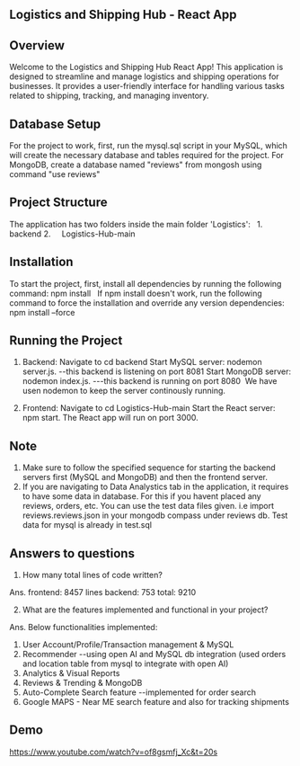 ## Logistics and Shipping Hub - React App
## Overview
Welcome to the Logistics and Shipping Hub React App! This application is designed to streamline and manage logistics and shipping operations for businesses. It provides a user-friendly interface for handling various tasks related to shipping, tracking, and managing inventory.
 
## Database Setup
For the project to work, first, run the mysql.sql script in your MySQL, which will create the necessary database and tables required for the project. For MongoDB, create a database named "reviews" from mongosh using command "use reviews"
 
## Project Structure
The application has two folders inside the main folder 'Logistics':
 
1.     backend
2.     Logistics-Hub-main
 
## Installation
To start the project, first, install all dependencies by running the following command:
npm install
 
If npm install doesn't work, run the following command to force the installation and override any version dependencies:
npm install –force
 
## Running the Project
1. Backend:
Navigate to cd backend
Start MySQL server: nodemon server.js.    --this backend is listening on port 8081
Start MongoDB server: nodemon index.js.    ---this backend is running on port 8080
 We have usen nodemon to keep the server continously running. 

2. Frontend:
Navigate to cd Logistics-Hub-main
Start the React server: npm start.
The React app will run on port 3000.

## Note
1. Make sure to follow the specified sequence for starting the backend servers first (MySQL and MongoDB) and then the frontend server.
2. If you are navigating to Data Analystics tab in the application, it requires to have some data in database. For this if you havent placed any reviews, orders, etc. You can use the test data files given. i.e 
            import reviews.reviews.json in your mongodb compass under reviews db. Test data for mysql is already in test.sql

## Answers to questions 
1. How many total lines of code written?
   
Ans. frontend: 8457 lines
backend: 753
total: 9210

                             
2. What are the features implemented and functional in your project?

Ans.
Below functionalities implemented:                                    
1. User Account/Profile/Transaction management & MySQL
2. Recommender --using open AI and MySQL db integration (used orders and location table from mysql to integrate with open AI)
3. Analytics & Visual Reports
4. Reviews & Trending & MongoDB
5. Auto-Complete Search feature --implemented for order search
6. Google MAPS - Near ME search feature and also for tracking shipments

## Demo
https://www.youtube.com/watch?v=of8gsmfj_Xc&t=20s
